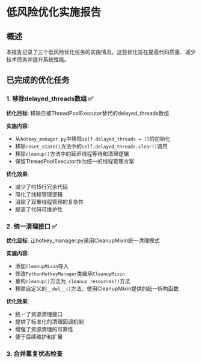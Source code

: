 # 低风险优化实施报告

## 概述
本报告记录了三个低风险优化任务的实施情况，这些优化旨在提高代码质量、减少技术债务并提升系统性能。

## 已完成的优化任务

### 1. 移除delayed_threads数组 ✅

**优化目标**: 移除已被ThreadPoolExecutor替代的delayed_threads数组

**实施内容**:
- 从`hotkey_manager.py`中移除`self.delayed_threads = []`的初始化
- 移除`reset_state()`方法中的`self.delayed_threads.clear()`调用
- 移除`cleanup()`方法中的延迟线程等待和清理逻辑
- 保留ThreadPoolExecutor作为统一的线程管理方案

**优化效果**:
- 减少了约15行冗余代码
- 简化了线程管理逻辑
- 消除了双重线程管理的复杂性
- 提高了代码可维护性

### 2. 统一清理接口 ✅

**优化目标**: 让hotkey_manager.py采用CleanupMixin统一清理模式

**实施内容**:
- 添加`CleanupMixin`导入
- 修改`PythonHotkeyManager`类继承`CleanupMixin`
- 重构`cleanup()`方法为`_cleanup_resources()`方法
- 移除自定义的`__del__()`方法，使用CleanupMixin提供的统一析构函数

**优化效果**:
- 统一了资源清理接口
- 提供了标准化的清理回调机制
- 增强了资源清理的可靠性
- 便于后续维护和扩展

### 3. 合并重复状态检查